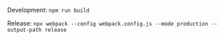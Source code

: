 Development:
`npm run build`

Release:
`npx webpack --config webpack.config.js --mode production --output-path release`